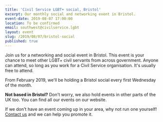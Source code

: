 ```yaml
---
title: 'Civil Service LGBT+ social, Bristol'
excerpt: Our monthly social and networking event in Bristol.
event-date: 2019-08-07 17:00:00
location: To be confirmed
email: southwest@civilservice.lgbt
layout: event
slug: /2019/08/07/bristol-social
published: true
---
```

Join us for a networking and social event in Bristol. This event is your chance to meet other LGBT+ civil servants from across government. Anyone can attend, so long as you work for a Civil Service organisation. It's usually free to attend.

From February 2019, we'll be holding a Bristol social every first Wednesday of the month.

**Not based in Bristol?** Don't worry, we also hold events in other parts of the UK too. You can find all our events on our website.

If we don't have an event coming up in your area, why not run one yourself! [Contact us](/about/contact-us/) and we can help you promote it.
